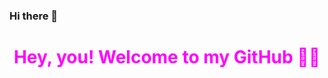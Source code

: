 ### Hi there 👋
<style type="text/css">
  h1, p {
    text-align: center;
    color: fuchsia;
  }
</style>

<h1>Hey, you! Welcome to my GitHub 🐙😸</h1>


<!--
**nichelicorn/nichelicorn** is a ✨ _special_ ✨ repository because its `README.md` (this file) appears on your GitHub profile.

Here are some ideas to get you started:

- 🔭 I’m currently working on ...
- 🌱 I’m currently learning ...
- 👯 I’m looking to collaborate on ...
- 🤔 I’m looking for help with ...
- 💬 Ask me about ...
- 📫 How to reach me: ...
- 😄 Pronouns: ...
- ⚡ Fun fact: ...
-->
